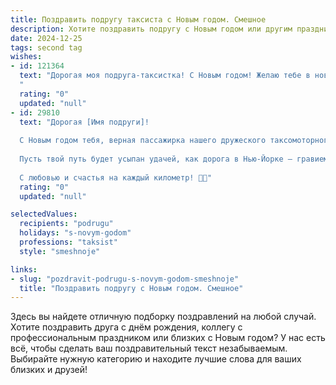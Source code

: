 ```yaml
---
title: Поздравить подругу таксиста с Новым годом. Смешное
description: Хотите поздравить подругу с Новым годом или другим праздником? Наш ИИ создаст незабываемое поздравление, а вы обязательно выделитесь среди других.  
date: 2024-12-25
tags: second tag
wishes:
- id: 121364
  text: "Дорогая моя подруга-таксистка! С Новым годом! Желаю тебе в новом году таких клиентов, чтобы чаевые были как километры пробега – огромные и бесконечные! Пусть все \"зайцы\" будут только в твоих новогодних мечтах, а реальность будет полна позитива, хороших заработков и безотказного авто!  Пусть бензин будет всегда дешёвым, а дороги – ровными!  С Новым годом!
  "
  rating: "0"
  updated: "null"
- id: 29810
  text: "Дорогая [Имя подруги]!
  
  С Новым годом тебя, верная пассажирка нашего дружеского таксомоторного рейса! Пусть в новом году твоя жизнь будет как идеальная поездка — без пробок и неожиданных поворотов! Желаю, чтобы все твои маршруты были прокладывались только в позитив, а пассажиры подбирались самыми щедрыми на чаевые!
  
  Пусть твой путь будет усыпан удачей, как дорога в Нью-Йорке — гравием, а все твои мечты выполнялись на десерт, как самый сладкий заказ! Оставайся такой же веселой и энергичной, чтобы даже самый скучный маршрут превращался в зажигательную дискотеку!
  
  С любовью и счастья на каждый километр! 🚖✨"
  rating: "0"
  updated: "null"

selectedValues:
  recipients: "podrugu"
  holidays: "s-novym-godom"
  professions: "taksist"
  style: "smeshnoje"

links:
- slug: "pozdravit-podrugu-s-novym-godom-smeshnoje"
  title: "Поздравить подругу с Новым годом. Смешное"
---
```


Здесь вы найдете отличную подборку поздравлений на любой случай.
Хотите поздравить друга с днём рождения, коллегу с профессиональным праздником или близких с Новым годом? У нас есть всё, чтобы сделать ваш поздравительный текст незабываемым. Выбирайте нужную категорию и находите лучшие слова для ваших близких и друзей!
